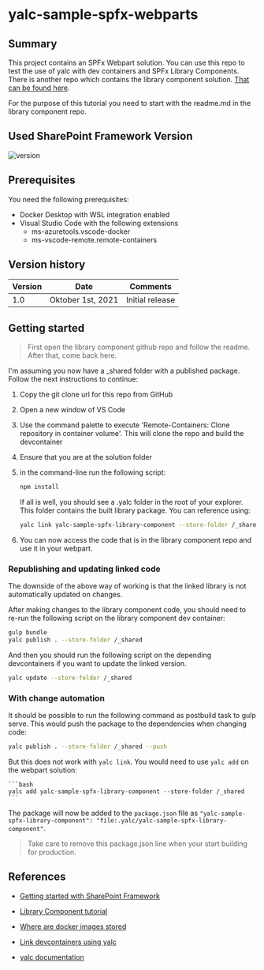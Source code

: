 # yalc-sample-spfx-webparts

## Summary

This project contains an SPFx Webpart solution. 
You can use this repo to test the use of yalc with dev containers and SPFx Library Components. 
There is another repo which contains the library component solution. [That can be found here](https://github.com/martinlingstuyl/yalc-sample-spfx-library-component).

For the purpose of this tutorial you need to start with the readme.md in the library component repo.

## Used SharePoint Framework Version

![version](https://img.shields.io/npm/v/@microsoft/sp-component-base/latest?color=green)


## Prerequisites

You need the following prerequisites:
- Docker Desktop with WSL integration enabled
- Visual Studio Code with the following extensions
  - ms-azuretools.vscode-docker
  - ms-vscode-remote.remote-containers


## Version history

Version|Date|Comments
-------|----|--------
1.0|Oktober 1st, 2021|Initial release


## Getting started
> First open the library component github repo and follow the readme. After that, come back here.

I'm assuming you now have a _shared folder with a published package. Follow the next instructions to continue: 

1. Copy the git clone url for this repo from GitHub
2. Open a new window of VS Code
3. Use the command palette to execute 'Remote-Containers: Clone repository in container volume'. This will clone the repo and build the devcontainer
4. Ensure that you are at the solution folder
5. in the command-line run the following script:
  
    ```bash
    npm install    
    ```    

   If all is well, you should see a .yalc folder in the root of your explorer. This folder contains the built library package. You can reference using:

    ```bash
    yalc link yalc-sample-spfx-library-component --store-folder /_shared
    ```    

6. You can now access the code that is in the library component repo and use it in your webpart.   

### Republishing and updating linked code
The downside of the above way of working is that the linked library is not automatically updated on changes. 

After making changes to the library component code, you should need to re-run the following script on the library component dev container:

```bash
gulp bundle
yalc publish . --store-folder /_shared
```

And then you should run the following script on the depending devcontainers if you want to update the linked version.

```bash 
yalc update --store-folder /_shared
``` 


### With change automation
It should be possible to run the following command as postbuild task to gulp serve. This would push the package to the dependencies when changing code:
    
```bash
yalc publish . --store-folder /_shared --push
```

But this does not work with `yalc link`. You would need to use `yalc add` on the webpart solution:

    ```bash
    yalc add yalc-sample-spfx-library-component --store-folder /_shared
    ```    

The package will now be added to the `package.json` file as `"yalc-sample-spfx-library-component": "file:.yalc/yalc-sample-spfx-library-component"`. 

> Take care to remove this package.json line when your start building for production.

## References

- [Getting started with SharePoint Framework](https://docs.microsoft.com/en-us/sharepoint/dev/spfx/set-up-your-developer-tenant)

- [Library Component tutorial](https://docs.microsoft.com/en-us/sharepoint/dev/spfx/library-component-tutorial)

- [Where are docker images stored](https://www.freecodecamp.org/news/where-are-docker-images-stored-docker-container-paths-explained/)

- [Link devcontainers using yalc](https://stackoverflow.com/questions/68670700/npm-link-dev-packages-when-using-docker-dev-containers)

- [yalc documentation](https://www.npmjs.com/package/yalc)